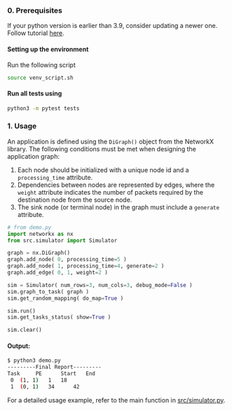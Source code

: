 ### 0. Prerequisites
If your python version is earlier than 3.9, consider updating a newer one. Follow tutorial [here](https://docs.python-guide.org/starting/install3/linux/#install3-linux). 


#### Setting up the environment 
Run the following script 
```bash 
source venv_script.sh 
```

#### Run all tests using
```bash
python3 -m pytest tests
```

### 1. Usage 

An application is defined using the `DiGraph()` object from the NetworkX library. The following conditions must be met when designing the application graph:

1. Each node should be initialized with a unique node id and a `processing_time` attribute.
2. Dependencies between nodes are represented by edges, where the `weight` attribute indicates the number of packets required by the destination node from the source node.
3. The sink node (or terminal node) in the graph must include a `generate` attribute.  
  
   

```python 
# from demo.py
import networkx as nx
from src.simulator import Simulator

graph = nx.DiGraph()
graph.add_node( 0, processing_time=5 )
graph.add_node( 1, processing_time=4, generate=2 )
graph.add_edge( 0, 1, weight=2 )

sim = Simulator( num_rows=3, num_cols=3, debug_mode=False )
sim.graph_to_task( graph )
sim.get_random_mapping( do_map=True )

sim.run()
sim.get_tasks_status( show=True )

sim.clear()
```


#### Output: 
```bash 
$ python3 demo.py 
---------Final Report---------
Task 	 PE 	 Start 	 End
 0	(1, 1) 	 1 	 18
 1	(0, 1) 	 34 	 42
```

For a detailed usage example, refer to the main function in [src/simulator.py](https://github.com/faseelmo/noc_pysim/blob/main/src/simulator.py).






